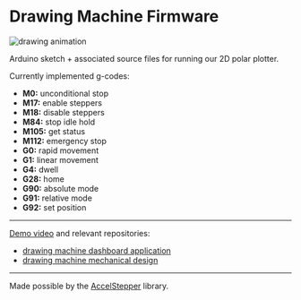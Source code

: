 # Drawing Machine Firmware

![drawing animation](animated.gif)

Arduino sketch + associated source files for running our 2D polar plotter.

Currently implemented g-codes:
- **M0:** unconditional stop
- **M17:** enable steppers
- **M18:** disable steppers
- **M84:** stop idle hold
- **M105:** get status
- **M112:** emergency stop
- **G0:** rapid movement
- **G1:** linear movement
- **G4:** dwell
- **G28:** home
- **G90:** absolute mode
- **G91:** relative mode
- **G92:** set position

---

[Demo video](https://www.youtube.com/watch?v=BZjUXDSYovs) and relevant repositories:
- [drawing machine dashboard application](http://github.com/brentyi/drawing_machine_dashboard)
- [drawing machine mechanical design](http://github.com/nanditapiyer/drawing_machine_hardware)

---

Made possible by the [AccelStepper](http://www.airspayce.com/mikem/arduino/AccelStepper/) library.
